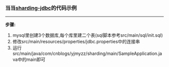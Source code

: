 ### 当当[sharding-jdbc](https://github.com/dangdangdotcom/sharding-jdbc)的代码示例

---

**步骤:** 

1. mysql里创建3个数据库,每个库里建二个表(sql脚本参考src/main/sql/init.sql)
2. 修改src/main/resources/properties/jdbc.properties中的连接串
3. 运行src/main/java/com/cnblogs/yjmyzz/sharding/main/SampleApplication.java中的main即可
